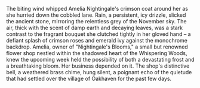 The biting wind whipped Amelia Nightingale's crimson coat around her as she hurried down the cobbled lane.  Rain, a persistent, icy drizzle, slicked the ancient stone, mirroring the relentless grey of the November sky.  The air, thick with the scent of damp earth and decaying leaves, was a stark contrast to the fragrant bouquet she clutched tightly in her gloved hand – a defiant splash of crimson roses and emerald ivy against the monochrome backdrop.  Amelia, owner of "Nightingale's Blooms," a small but renowned flower shop nestled within the shadowed heart of the Whispering Woods, knew the upcoming week held the possibility of both a devastating frost and a breathtaking bloom.  Her business depended on it.  The shop's distinctive bell, a weathered brass chime, hung silent, a poignant echo of the quietude that had settled over the village of Oakhaven for the past few days.
